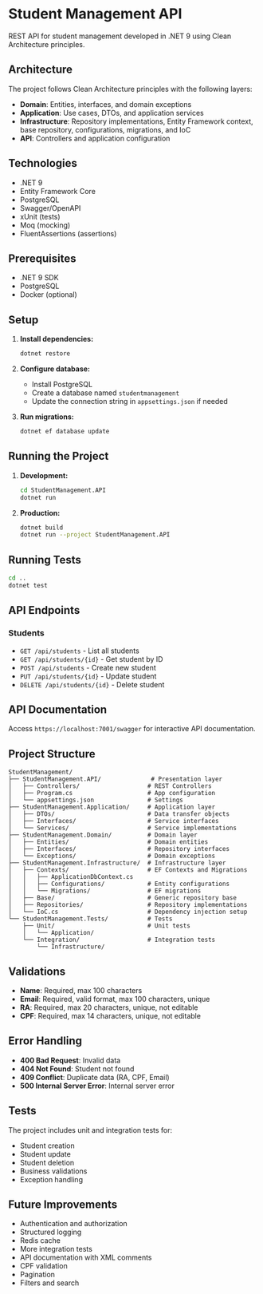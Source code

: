 # Student Management API

REST API for student management developed in .NET 9 using Clean Architecture principles.

## Architecture

The project follows Clean Architecture principles with the following layers:

- **Domain**: Entities, interfaces, and domain exceptions
- **Application**: Use cases, DTOs, and application services
- **Infrastructure**: Repository implementations, Entity Framework context, base repository, configurations, migrations, and IoC
- **API**: Controllers and application configuration

## Technologies

- .NET 9
- Entity Framework Core
- PostgreSQL
- Swagger/OpenAPI
- xUnit (tests)
- Moq (mocking)
- FluentAssertions (assertions)

## Prerequisites

- .NET 9 SDK
- PostgreSQL
- Docker (optional)

## Setup

1. **Install dependencies:**
   ```bash
   dotnet restore
   ```

2. **Configure database:**
   - Install PostgreSQL
   - Create a database named `studentmanagement`
   - Update the connection string in `appsettings.json` if needed

3. **Run migrations:**
   ```bash
   dotnet ef database update
   ```

## Running the Project

1. **Development:**
   ```bash
   cd StudentManagement.API
   dotnet run
   ```

2. **Production:**
   ```bash
   dotnet build
   dotnet run --project StudentManagement.API
   ```

## Running Tests

```bash
cd ..
dotnet test
```

## API Endpoints

### Students

- `GET /api/students` - List all students
- `GET /api/students/{id}` - Get student by ID
- `POST /api/students` - Create new student
- `PUT /api/students/{id}` - Update student
- `DELETE /api/students/{id}` - Delete student

## API Documentation

Access `https://localhost:7001/swagger` for interactive API documentation.

## Project Structure

```
StudentManagement/
├── StudentManagement.API/              # Presentation layer
│   ├── Controllers/                   # REST Controllers
│   ├── Program.cs                     # App configuration
│   └── appsettings.json               # Settings
├── StudentManagement.Application/     # Application layer
│   ├── DTOs/                          # Data transfer objects
│   ├── Interfaces/                    # Service interfaces
│   └── Services/                      # Service implementations
├── StudentManagement.Domain/          # Domain layer
│   ├── Entities/                      # Domain entities
│   ├── Interfaces/                    # Repository interfaces
│   └── Exceptions/                    # Domain exceptions
├── StudentManagement.Infrastructure/  # Infrastructure layer
│   ├── Contexts/                      # EF Contexts and Migrations
│   │   ├── ApplicationDbContext.cs
│   │   ├── Configurations/            # Entity configurations
│   │   └── Migrations/                # EF migrations
│   ├── Base/                          # Generic repository base
│   ├── Repositories/                  # Repository implementations
│   └── IoC.cs                         # Dependency injection setup
└── StudentManagement.Tests/           # Tests
    ├── Unit/                          # Unit tests
    │   └── Application/
    └── Integration/                   # Integration tests
        └── Infrastructure/
```

## Validations

- **Name**: Required, max 100 characters
- **Email**: Required, valid format, max 100 characters, unique
- **RA**: Required, max 20 characters, unique, not editable
- **CPF**: Required, max 14 characters, unique, not editable

## Error Handling

- **400 Bad Request**: Invalid data
- **404 Not Found**: Student not found
- **409 Conflict**: Duplicate data (RA, CPF, Email)
- **500 Internal Server Error**: Internal server error

## Tests

The project includes unit and integration tests for:
- Student creation
- Student update
- Student deletion
- Business validations
- Exception handling

## Future Improvements

- Authentication and authorization
- Structured logging
- Redis cache
- More integration tests
- API documentation with XML comments
- CPF validation
- Pagination
- Filters and search 